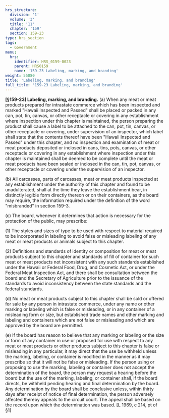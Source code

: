 ```yaml
---
hrs_structure:
  division: '1'
  volume: '3'
  title: '11'
  chapter: '159'
  section: 159-23
type: hrs_section
tags:
  - Government
menu:
  hrs:
    identifier: HRS_0159-0023
    parent: HRS0159
    name: '159-23 Labeling, marking, and branding'
weight: 55080
title: 'Labeling, marking, and branding'
full_title: '159-23 Labeling, marking, and branding'
---
```

**[§159-23] Labeling, marking, and branding.** (a) When any meat or meat products prepared for intrastate commerce which has been inspected and marked "Hawaii Inspected and Passed" shall be placed or packed in any can, pot, tin, canvas, or other receptacle or covering in any establishment where inspection under this chapter is maintained, the person preparing the product shall cause a label to be attached to the can, pot, tin, canvas, or other receptacle or covering, under supervision of an inspector, which label shall state that the contents thereof have been "Hawaii Inspected and Passed" under this chapter, and no inspection and examination of meat or meat products deposited or inclosed in cans, tins, pots, canvas, or other receptacle or covering in any establishment where inspection under this chapter is maintained shall be deemed to be complete until the meat or meat products have been sealed or inclosed in the can, tin, pot, canvas, or other receptacle or covering under the supervision of an inspector.

(b) All carcasses, parts of carcasses, meat or meat products inspected at any establishment under the authority of this chapter and found to be unadulterated, shall at the time they leave the establishment bear, in distinctly legible form directly thereon or on their containers, as the board may require, the information required under the definition of the word "misbranded" in section 159-3.

(c) The board, whenever it determines that action is necessary for the protection of the public, may prescribe:

(1) The styles and sizes of type to be used with respect to material required to be incorporated in labeling to avoid false or misleading labeling of any meat or meat products or animals subject to this chapter.

(2) Definitions and standards of identity or composition for meat or meat products subject to this chapter and standards of fill of container for such meat or meat products not inconsistent with any such standards established under the Hawaii or Federal Food, Drug, and Cosmetic Act, or under the Federal Meat Inspection Act, and there shall be consultation between the board and the Secretary of Agriculture prior to the issuance of the standards to avoid inconsistency between the state standards and the federal standards.

(d) No meat or meat products subject to this chapter shall be sold or offered for sale by any person in intrastate commerce, under any name or other marking or labeling which is false or misleading, or in any container of a misleading form or size, but established trade names and other marking and labeling and containers which are not false or misleading and which are approved by the board are permitted.

(e) If the board has reason to believe that any marking or labeling or the size or form of any container in use or proposed for use with respect to any meat or meat products or other products subject to this chapter is false or misleading in any particular, it may direct that the use be withheld unless the marking, labeling, or container is modified in the manner as it may prescribe so that it will not be false or misleading. If the person using or proposing to use the marking, labeling or container does not accept the determination of the board, the person may request a hearing before the board but the use of the marking, labeling, or container shall, if the board directs, be withheld pending hearing and final determination by the board. Any determination by the board shall be conclusive unless, within thirty days after receipt of notice of final determination, the person adversely affected thereby appeals to the circuit court. The appeal shall be based on the record upon which the determination was based. [L 1969, c 214, pt of §1]